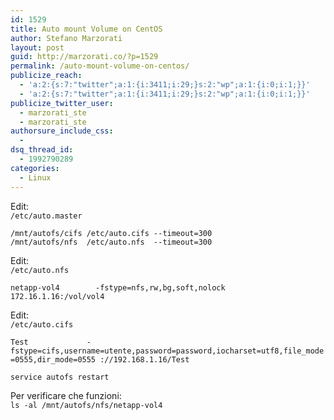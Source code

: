 ```yaml
---
id: 1529
title: Auto mount Volume on CentOS
author: Stefano Marzorati
layout: post
guid: http://marzorati.co/?p=1529
permalink: /auto-mount-volume-on-centos/
publicize_reach:
  - 'a:2:{s:7:"twitter";a:1:{i:3411;i:29;}s:2:"wp";a:1:{i:0;i:1;}}'
  - 'a:2:{s:7:"twitter";a:1:{i:3411;i:29;}s:2:"wp";a:1:{i:0;i:1;}}'
publicize_twitter_user:
  - marzorati_ste
  - marzorati_ste
authorsure_include_css:
  - 
dsq_thread_id:
  - 1992790289
categories:
  - Linux
---
```

Edit:  
`/etc/auto.master`

`/mnt/autofs/cifs /etc/auto.cifs --timeout=300`  
`/mnt/autofs/nfs  /etc/auto.nfs  --timeout=300`

Edit:  
`/etc/auto.nfs`

`netapp-vol4		-fstype=nfs,rw,bg,soft,nolock                   172.16.1.16:/vol/vol4`

Edit:  
`/etc/auto.cifs`

`Test             -fstype=cifs,username=utente,password=password,iocharset=utf8,file_mode=0555,dir_mode=0555 ://192.168.1.16/Test`

`service autofs restart`

Per verificare che funzioni:  
`ls -al /mnt/autofs/nfs/netapp-vol4`